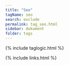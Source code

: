 ```yaml
---
title: "Seo"
tagName: seo
search: exclude
permalink: tag_seo.html
sidebar: dokument
folder: tags
---
```

{% include taglogic.html %}

{% include links.html %}
